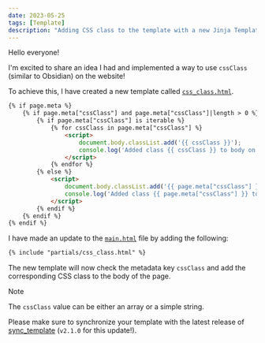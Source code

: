 ```yaml
---
date: 2023-05-25
tags: [Template]
description: "Adding CSS class to the template with a new Jinja Template called css_class.html"
---
```


Hello everyone!

I'm excited to share an idea I had and implemented a way to use `cssClass` (similar to Obsidian) on the website!

To achieve this, I have created a new template called [`css_class.html`](https://github.com/ObsidianPublisher/sync_template/blob/main/overrides/partials/css_class.html).

```html
{% if page.meta %}
    {% if page.meta["cssClass"] and page.meta["cssClass"]|length > 0 %}
        {% if page.meta["cssClass"] is iterable %}
            {% for cssClass in page.meta["cssClass"] %}
                <script>
                    document.body.classList.add('{{ cssClass }}');
                    console.log('Added class {{ cssClass }} to body on page {{ page.title }}');
                </script>
            {% endfor %}
        {% else %}
            <script>
                document.body.classList.add('{{ page.meta["cssClass"] }}');
                console.log('Added class {{ page.meta["cssClass"] }} to body on page {{ page.title }}');
            </script>
        {% endif %}
    {% endif %}
{% endif %}
```

I have made an update to the [`main.html`](https://github.com/ObsidianPublisher/sync_template/blob/14d60ec803e2670b0494d2c4cd122446be9517c3/overrides/main.html#L25) file by adding the following:

```html
{% include "partials/css_class.html" %}
```

The new template will now check the metadata key `cssClass` and add the corresponding CSS class to the body of the page.

> [!note]
> The `cssClass` value can be either an array or a simple string.

Please make sure to synchronize your template with the latest release of [sync_template](https://github.com/ObsidianPublisher/sync_template) (`v2.1.0` for this update!).